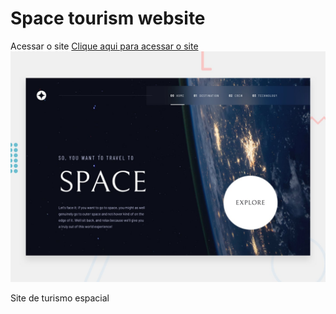 #  Space tourism website
Acessar o site [Clique aqui para acessar o site](https://celiofagundes.github.io/space-tourism-react/)
![Design preview for the Space tourism website coding challenge](./preview.jpg)

Site de turismo espacial 
